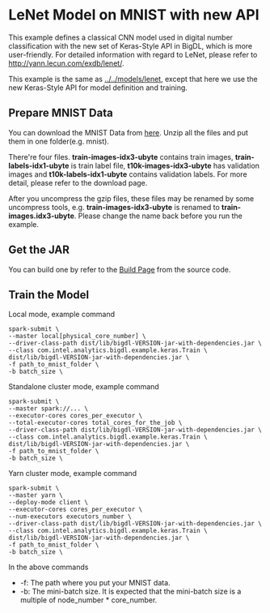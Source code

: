 # LeNet Model on MNIST with new API

This example defines a classical CNN model used in digital number classification with the new set of Keras-Style API in BigDL, which is more user-friendly. For detailed information with regard to LeNet, please refer to <http://yann.lecun.com/exdb/lenet/>.

This example is the same as [../../models/lenet](../../models/lenet), except that here we use the new Keras-Style API for model definition and training.


## Prepare MNIST Data
You can download the MNIST Data from [here](http://yann.lecun.com/exdb/mnist/). Unzip all the
files and put them in one folder(e.g. mnist).

There're four files. **train-images-idx3-ubyte** contains train images,
**train-labels-idx1-ubyte** is train label file, **t10k-images-idx3-ubyte** has validation images
 and **t10k-labels-idx1-ubyte** contains validation labels. For more detail, please refer to the
 download page.

After you uncompress the gzip files, these files may be renamed by some uncompress tools, e.g. **train-images-idx3-ubyte** is renamed
to **train-images.idx3-ubyte**. Please change the name back before you run the example.

## Get the JAR
You can build one by refer to the
[Build Page](https://bigdl-project.github.io/master/#ScalaUserGuide/install-build-src/) from the source code.

## Train the Model
Local mode, example command
```
spark-submit \
--master local[physical_core_number] \
--driver-class-path dist/lib/bigdl-VERSION-jar-with-dependencies.jar \
--class com.intel.analytics.bigdl.example.keras.Train \
dist/lib/bigdl-VERSION-jar-with-dependencies.jar \
-f path_to_mnist_folder \
-b batch_size \
```
Standalone cluster mode, example command
```
spark-submit \
--master spark://... \
--executor-cores cores_per_executor \
--total-executor-cores total_cores_for_the_job \
--driver-class-path dist/lib/bigdl-VERSION-jar-with-dependencies.jar \
--class com.intel.analytics.bigdl.example.keras.Train \
dist/lib/bigdl-VERSION-jar-with-dependencies.jar \
-f path_to_mnist_folder \
-b batch_size \
```
Yarn cluster mode, example command
```
spark-submit \
--master yarn \
--deploy-mode client \
--executor-cores cores_per_executor \
--num-executors executors_number \
--driver-class-path dist/lib/bigdl-VERSION-jar-with-dependencies.jar \
--class com.intel.analytics.bigdl.example.keras.Train \
dist/lib/bigdl-VERSION-jar-with-dependencies.jar \
-f path_to_mnist_folder \
-b batch_size \
```
In the above commands
* -f: The path where you put your MNIST data.
* -b: The mini-batch size. It is expected that the mini-batch size is a multiple of node_number * core_number.